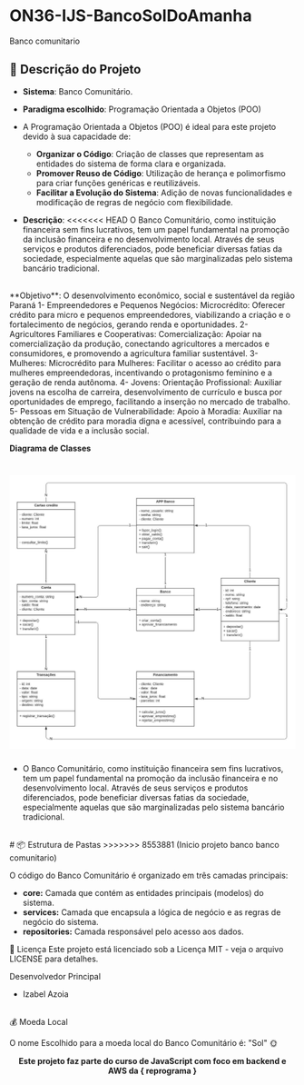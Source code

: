 # ON36-IJS-BancoSolDoAmanha
Banco comunitario
<br> 

## 📂  Descrição do Projeto

- **Sistema**: Banco Comunitário.
- **Paradigma escolhido**:  Programação Orientada a Objetos (POO)

- A Programação Orientada a Objetos (POO) é ideal para este projeto devido à sua capacidade de:

  - **Organizar o Código**: Criação de classes que representam as entidades do sistema de forma clara e organizada.
  - **Promover Reuso de Código**: Utilização de herança e polimorfismo para criar funções genéricas e reutilizáveis.
  - **Facilitar a Evolução do Sistema**: Adição de novas funcionalidades e modificação de regras de negócio com flexibilidade.
 
- **Descrição**: 
<<<<<<< HEAD
O Banco Comunitário, como instituição financeira sem fins lucrativos, tem um papel fundamental na promoção da inclusão financeira e no desenvolvimento local. Através de seus serviços e produtos diferenciados, pode beneficiar diversas fatias da sociedade, especialmente aquelas que são marginalizadas pelo sistema bancário tradicional.
<br>
**Objetivo**: O desenvolvimento econômico, social e sustentável da região Paraná
  1- Empreendedores e Pequenos Negócios:
     Microcrédito: Oferecer crédito para micro e pequenos empreendedores, viabilizando a criação e o fortalecimento de negócios, gerando renda e oportunidades.
  2- Agricultores Familiares e Cooperativas:
     Comercialização: Apoiar na comercialização da produção, conectando agricultores a mercados e consumidores, e promovendo a agricultura familiar sustentável.
  3- Mulheres:
     Microcrédito para Mulheres: Facilitar o acesso ao crédito para mulheres empreendedoras, incentivando o protagonismo feminino e a geração de renda autônoma.
  4- Jovens:
      Orientação Profissional: Auxiliar jovens na escolha de carreira, desenvolvimento de currículo e busca por oportunidades de emprego, facilitando a inserção no mercado de trabalho.
  5- Pessoas em Situação de Vulnerabilidade:
     Apoio à Moradia: Auxiliar na obtenção de crédito para moradia digna e acessível, contribuindo para a qualidade de vida e a inclusão social.
  
 **Diagrama de Classes**

![Diagrama de Classes UML](https://github.com/IzabelAzoia/ON36-IJS-BancoSolDoAmanha/blob/main/Imagens/diagrama_banco_comunitario.jpeg)
=======
- O Banco Comunitário, como instituição financeira sem fins lucrativos, tem um papel fundamental na promoção da inclusão financeira e no desenvolvimento local. Através      de seus serviços e produtos diferenciados, pode beneficiar diversas fatias da sociedade, especialmente aquelas que são marginalizadas pelo sistema bancário tradicional.
<br> 
# 📦 Estrutura de Pastas
>>>>>>> 8553881 (Inicio projeto banco banco comunitario)

O código do Banco Comunitário é organizado em três camadas principais:

* **core:** Camada que contém as entidades principais (modelos) do sistema.
* **services:** Camada que encapsula a lógica de negócio e as regras de negócio do sistema.
* **repositories:** Camada responsável pelo acesso aos dados.  

📜 Licença
Este projeto está licenciado sob a Licença MIT - veja o arquivo LICENSE para detalhes.

 Desenvolvedor Principal
 - Izabel Azoia
 
<br>
💰 Moeda Local

O nome Escolhido para a moeda local do Banco Comunitário é: "Sol" 🌞

<strong><p align = "center"> Este projeto faz parte do curso de JavaScript com foco em backend e AWS da { reprograma } </p></strong>
